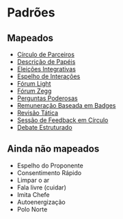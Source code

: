 # Padrões

## Mapeados

* [Círculo de Parceiros](circulo-de-parceiros.md)
* [Descrição de Papéis](descricao-de-papeis.md)
* [Eleições Integrativas](eleicoes-integrativas.md)
* [Espelho de Interações](espelho-de-interacoes.md)
* [Fórum Light](forum-light.md)
* [Fórum Zegg](forum-zegg.md)
* [Perguntas Poderosas](perguntas-poderosas.md)
* [Remuneração Baseada em Badges](remuneracao-baseada-em-badges.md)
* [Revisão Tática](revisao-tatica.md)
* [Sessão de Feedback em Círculo](sessao-de-feedback-em-circulo.md)
* [Debate Estruturado](https://github.com/targetteal/organic-organization/tree/67eccefe332f089b16d882a58602edb487bc698a/biblioteca/padroes/debate-estruturado.md)

## Ainda não mapeados

* Espelho do Proponente
* Consentimento Rápido
* Limpar o ar
* Fala livre \(cuidar\)
* Imita Chefe
* Autoenergização
* Polo Norte

